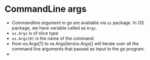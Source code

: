 # CommandLine args

- Commandline argument in go are available via `os` package. In OS package, we have variable called as `Args`.
- `os.Args` is of slice type
- `os.Args[0]` is the name of the command. 
- from os.Args[1] to os.Args[len(os.Args)] will iterate over all the command line arguments that passed as input to the go program. 
- 